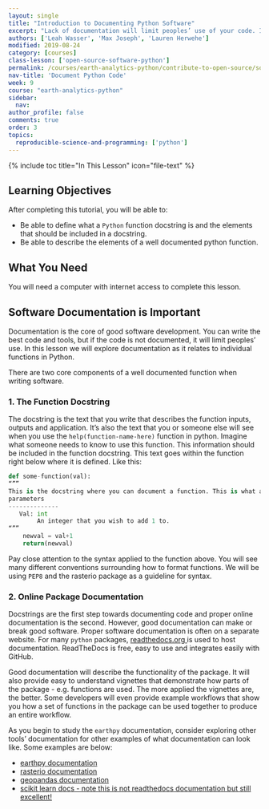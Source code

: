 ```yaml
---
layout: single
title: "Introduction to Documenting Python Software"
excerpt: "Lack of documentation will limit peoples’ use of your code. In this lesson you will learn about 2 ways to document python code using docstrings and online documentation. YOu will also learn how to improve documentation in other software packages."
authors: ['Leah Wasser', 'Max Joseph', 'Lauren Herwehe']
modified: 2019-08-24
category: [courses]
class-lesson: ['open-source-software-python']
permalink: /courses/earth-analytics-python/contribute-to-open-source/software-documentation-python/
nav-title: 'Document Python Code'
week: 9
course: "earth-analytics-python"
sidebar:
  nav:
author_profile: false
comments: true
order: 3
topics:
  reproducible-science-and-programming: ['python']
---
```


{% include toc title="In This Lesson" icon="file-text" %}

<div class='notice--success' markdown="1">

## <i class="fa fa-graduation-cap" aria-hidden="true"></i> Learning Objectives

After completing this tutorial, you will be able to:

* Be able to define what a `Python` function docstring is and the elements that should be included in a docstring.
* Be able to describe the elements of a well documented python function.

## <i class="fa fa-check-square-o fa-2" aria-hidden="true"></i> What You Need

You will need a computer with internet access to complete this lesson.
</div>

## Software Documentation is Important

Documentation is the core of good software development. You can write the best code and tools, but if the code is not documented, it will limit peoples’ use. In this lesson we will explore documentation as it relates to individual functions in Python. 

There are two core components of a well documented function when writing software.

### 1. The Function Docstring 

The docstring is the text that you write that describes the function inputs, outputs and application. It’s also the text that you or someone else will see when you use the `help(function-name-here)` function in python. Imagine what someone needs to know to use this function. This information should be included in the function docstring. This text goes within the function right below where it is defined. Like this:

```python
def some-function(val):
“””
This is the docstring where you can document a function. This is what appears to describe the function when you type help(function-name) into the Python console.
parameters
--------------
   Val: int
        An integer that you wish to add 1 to.
“””
    newval = val+1
    return(newval)
```

Pay close attention to the syntax applied to the function above. You will see many different conventions surrounding how to format functions. We will be using `PEP8` and the rasterio package as a guideline for syntax.

### 2. Online Package Documentation

Docstrings are the first step towards documenting code and proper online documentation is the second. However, good documentation can make or break good software. Proper software documentation is often on a separate website. For many `python` packages, <a href="https://www.readthedocs.org" target="_blank">readthedocs.org </a> is used to host documentation. ReadTheDocs is free,  easy to use and integrates easily with GitHub.

Good documentation will describe the functionality of the package. It will also provide easy to understand vignettes that demonstrate how parts of the package - e.g. functions are used. The more applied the vignettes are, the better. Some developers will even provide example workflows that show you how a set of functions in the package can be used together to produce an entire workflow. 

As you begin to study the `earthpy` documentation, consider exploring other tools’ documentation for other examples of what documentation can look like. Some examples are below:

* <a href="https://earthpy.readthedocs.io" target="_blank">earthpy documentation</a>
* <a href="https://rasterio.readthedocs.io" target="_blank">rasterio documentation</a>
* <a href="https://geopandas.readthedocs.io" target="_blank">geopandas documentation</a>
* <a href="http://scikit-learn.org/stable/documentation.html" target="_blank">scikit learn docs - note this is not readthedocs documentation but still excellent!</a>
